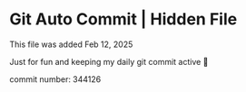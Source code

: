 # Git Auto Commit | Hidden File

This file was added Feb 12, 2025

Just for fun and keeping my daily git commit active 🤪

commit number: 344126
